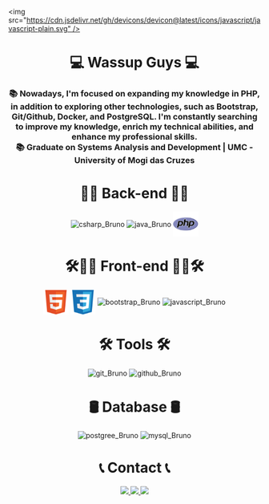 <img  src="https://cdn.jsdelivr.net/gh/devicons/devicon@latest/icons/javascript/javascript-plain.svg" />


<div align=center><h1>
 💻 Wassup Guys 💻
 </h1>
 
 <h3>📚 Nowadays, I'm focused on expanding my knowledge in PHP, in addition to exploring other technologies, such as Bootstrap, Git/Github, Docker, and PostgreSQL. I'm constantly searching to improve my knowledge, enrich my technical abilities, and enhance my professional skills. <br>
 📚 Graduate on Systems Analysis and Development | UMC - University of Mogi das Cruzes

 <br>
 </div>
 </h3>
 
 <div align=center>
<div align=center>
 <h1>
  👨‍💻 Back-end 👨‍💻 <br/>
 </h1>
  <img align= "center"  alt="csharp_Bruno" height="50" width="50" src="https://cdn.jsdelivr.net/gh/devicons/devicon@latest/icons/csharp/csharp-original.svg" />
  <img align= "center"  alt="java_Bruno" height="50" width="50" src="https://cdn.jsdelivr.net/gh/devicons/devicon@latest/icons/java/java-original-wordmark.svg" />  
 <img align= "center"  alt="php_Bruno" height="50" width="50" src="https://raw.githubusercontent.com/github/explore/80688e429a7d4ef2fca1e82350fe8e3517d3494d/topics/php/php.png" />
 <h1>
  🛠️👨‍💻 Front-end 👨‍💻🛠️ <br/>
 </h1>
 
 <img align= "center"  alt="html_Bruno" height="50" width="50" src="https://raw.githubusercontent.com/devicons/devicon/master/icons/html5/html5-original.svg">
 <img align= "center"  alt="css_Bruno" height="50" width="50" src="https://raw.githubusercontent.com/devicons/devicon/master/icons/css3/css3-original.svg">      
 <img align= "center"  alt="bootstrap_Bruno" height="50" width="50" src="https://cdn.jsdelivr.net/gh/devicons/devicon@latest/icons/bootstrap/bootstrap-original.svg" />
 <img align= "center"  alt="javascript_Bruno" height="50" width="50" src="https://cdn.jsdelivr.net/gh/devicons/devicon@latest/icons/javascript/javascript-original.svg" />

 <h1>
  🛠️ Tools 🛠️ <br/>
 </h1>

 <img align= "center"  alt="git_Bruno" height="50" width="50" src="https://cdn.jsdelivr.net/gh/devicons/devicon@latest/icons/git/git-original.svg" />
 <img align= "center"  alt="github_Bruno" height="50" width="50" src="https://cdn.jsdelivr.net/gh/devicons/devicon@latest/icons/github/github-original.svg" />

 <h1>
  🛢 Database 🛢 <br/>
 </h1>
 <img align= "center" alt="postgree_Bruno" height="50" width="50" src= "https://cdn.jsdelivr.net/gh/devicons/devicon@latest/icons/postgresql/postgresql-original.svg" />
  <img align= "center"  alt="mysql_Bruno" height="50" width="50" src="https://cdn.jsdelivr.net/gh/devicons/devicon/icons/mysql/mysql-original.svg" />
 </div>
 <div align=center>
 
<div align="center">
 <h1>
📞 Contact 📞 
 </h1>
 
<a href="https://www.linkedin.com/in/bruno-oliveira-91165122b/" alt="Linkedin" target="_blank">
  	<img src="https://img.shields.io/badge/LinkedIn-0077B5?style=for-the-badge&logo=linkedin&logoColor=white" target="_blank">
</a>
  <a href="https://wa.me/+5511915643421" alt="WhatsApp" target="_blank">
  	<img src="https://img.shields.io/badge/WhatsApp-25D366?style=for-the-badge&logo=whatsapp&logoColor=white" target="_blank">
</a>
  <a href="mailto:brunoaxlrose8@gmail.com" alt="Gmail" target="_blank">
  	<img src="https://img.shields.io/badge/Gmail-D14836?style=for-the-badge&logo=gmail&logoColor=white" target="_blank">
</a>
  
<br></div>
 
 
